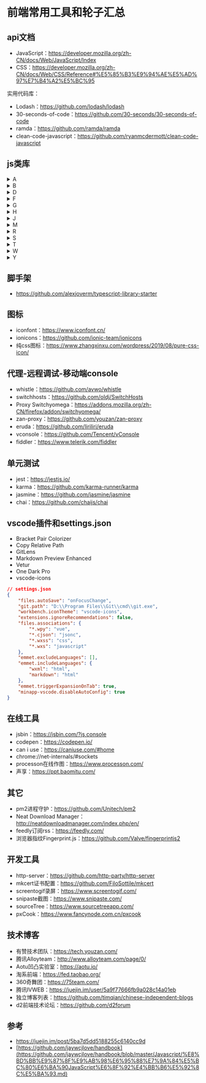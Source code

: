 # 前端常用工具和轮子汇总
## api文档
- JavaScript：https://developer.mozilla.org/zh-CN/docs/Web/JavaScript/Index
- CSS：https://developer.mozilla.org/zh-CN/docs/Web/CSS/Reference#%E5%85%B3%E9%94%AE%E5%AD%97%E7%B4%A2%E5%BC%95

实用代码库：
- Lodash：https://github.com/lodash/lodash
- 30-seconds-of-code：https://github.com/30-seconds/30-seconds-of-code
- ramda：https://github.com/ramda/ramda
- clean-code-javascript：https://github.com/ryanmcdermott/clean-code-javascript

## js类库

<details>
<summary>A</summary>

ajax：
- axios：https://github.com/axios/axios
- superagent：https://github.com/visionmedia/superagent
- fetch：https://github.com/github/fetch
- request：https://github.com/request/request
</details>
<details>
<summary>B</summary>

表单和表格：
- validator：https://github.com/validatorjs/validator.js
- list.js：https://github.com/javve/list.js
- form render表单渲染引擎：https://github.com/alibaba/form-render
</details>
<details>
<summary>D</summary>

动画库：
- Animate.css：https://daneden.github.io/animate.css/
- animejs：https://github.com/juliangarnier/anime/
- gka帧动画生成：https://github.com/gkajs/gka
- svga：https://github.com/yyued?utf8=%E2%9C%93&q=SVGA&type=&language=
- lottie：https://github.com/airbnb/lottie-web
- Waves点击出现波纹效果：https://github.com/fians/Waves
- WOW.js滚动动画：https://github.com/matthieua/WOW
- scrollReveal.js滚动动画：https://github.com/scrollreveal/scrollreveal
- typed.js打字动画：https://github.com/mattboldt/typed.js
</details>
<details>
<summary>F</summary>

富文本编辑器和markdown编辑器：
- Quill.js：https://github.com/quilljs/quill
- CKEditor：https://github.com/ckeditor
- slate：https://github.com/ianstormtaylor/slate
- markdown编辑器：https://github.com/pandao/editor.md
- pen：https://github.com/sofish/pen

复制粘贴和语法高亮：
- clipboard.js：https://github.com/zenorocha/clipboard.js/
- hightlight.js：https://github.com/highlightjs/highlight.js
</details>
<details>
<summary>G</summary>

滚屏，滚动和轮播图：
- fullPage滚屏：https://github.com/alvarotrigo/fullPage.js
- better-scroll：https://github.com/ustbhuangyi/better-scroll
- swiper移动端轮播：https://github.com/nolimits4web/Swiper
- iSlider移动端轮播：https://github.com/be-fe/iSlider

前端国际化：
- vue-i18n：https://github.com/kazupon/vue-i18n
- i18next：https://github.com/i18next/i18next
</details>
<details>
<summary>H</summary>

绘图：
- chart.js：https://github.com/chartjs/Chart.js
- ECharts：https://github.com/apache/incubator-echarts
- Zrender二维绘图引擎：https://github.com/ecomfe/zrender
- spriteJS：https://github.com/spritejs/spritejs/
- fabricJS：https://github.com/fabricjs/fabric.js
- three.js：https://github.com/mrdoob/three.js
</details>
<details>
<summary>J</summary>

加密解密库：
- crypto.js：https://github.com/brix/crypto-js
- js解密方式：https://github.com/scrapyhub/JSpider
</details>
<details>
<summary>M</summary>

mock数据：
- easy-mock：https://github.com/easy-mock
- mockjs：https://github.com/nuysoft/Mock

模板引擎：
- art-template：https://github.com/aui/art-template
- nunjucks：https://github.com/mozilla/nunjucks
- pugjs：https://github.com/pugjs/pug
</details>
<details>
<summary>R</summary>

日期：
- laydate日期选择器：https://github.com/sentsin/laydate
- moment.js操作日期：https://github.com/moment/moment
- dayjs日期处理：https://github.com/iamkun/dayjs
</details>
<details>
<summary>S</summary>

上拉和下拉：
- mescroll上拉加载下拉刷新：https://github.com/mescroll/mescroll
- minirefresh下拉刷新：https://github.com/minirefresh/minirefresh
</details>

<details>
<summary>T</summary>

弹层和消息通知：
- layer弹层：https://github.com/sentsin/layer
- notyf消息通知：https://github.com/caroso1222/notyf
- pnotify消息通知：https://github.com/sciactive/pnotify

图片和快照：
- 相册：https://github.com/fengyuanchen/viewerjs
- tinypng图片压缩：https://tinypng.com/
- html2canvas截图：https://github.com/niklasvh/html2canvas
- 前端快照方案：https://juejin.im/post/5df2e8ab6fb9a0163770816d
</details>
<details>
<summary>W</summary>

文件上传、压缩：
- webuploader：https://github.com/fex-team/webuploader
- jszip：https://github.com/Stuk/jszip
</details>
<details>
<summary>Y</summary>

音视频：
- 哔哩哔哩：https://github.com/Bilibili/flv.js
- 西瓜视频：https://github.com/bytedance/xgplayer
</details>

## 脚手架
- https://github.com/alexjoverm/typescript-library-starter

## 图标
- iconfont：https://www.iconfont.cn/
- ionicons：https://github.com/ionic-team/ionicons
- 纯css图标：https://www.zhangxinxu.com/wordpress/2019/08/pure-css-icon/

## 代理-远程调试-移动端console
- whistle：https://github.com/avwo/whistle
- switchhosts：https://github.com/oldj/SwitchHosts
- Proxy Switchyomega：https://addons.mozilla.org/zh-CN/firefox/addon/switchyomega/
- zan-proxy：https://github.com/youzan/zan-proxy
- eruda：https://github.com/liriliri/eruda
- vconsole：https://github.com/Tencent/vConsole
- fiddler：https://www.telerik.com/fiddler

## 单元测试
- jest：https://jestjs.io/
- karma：https://github.com/karma-runner/karma
- jasmine：https://github.com/jasmine/jasmine
- chai：https://github.com/chaijs/chai

## vscode插件和settings.json
- Bracket Pair Colorizer
- Copy Relative Path
- GitLens
- Markdown Preview Enhanced
- Vetur
- One Dark Pro
- vscode-icons

```json
// settings.json
{
    "files.autoSave": "onFocusChange",
    "git.path": "D:\\Program Files\\Git\\cmd\\git.exe",
    "workbench.iconTheme": "vscode-icons",
    "extensions.ignoreRecommendations": false,
    "files.associations": {
        "*.wpy": "vue",
        "*.cjson": "jsonc",
        "*.wxss": "css",
        "*.wxs": "javascript"
    },
    "emmet.excludeLanguages": [],
    "emmet.includeLanguages": {
        "wxml": "html",
        "markdown": "html"
    },
    "emmet.triggerExpansionOnTab": true,
    "minapp-vscode.disableAutoConfig": true
}
```

## 在线工具
- jsbin：https://jsbin.com/?js,console
- codepen：https://codepen.io/
- can i use：https://caniuse.com/#home
- chrome://net-internals/#sockets
- processon在线作图：https://www.processon.com/
- 声享：https://ppt.baomitu.com/

## 其它
- pm2进程守护：https://github.com/Unitech/pm2
- Neat Download Manager：http://neatdownloadmanager.com/index.php/en/
- feedly订阅rss：https://feedly.com/
- 浏览器指纹Fingerprint.js：https://github.com/Valve/fingerprintjs2

## 开发工具
- http-server：https://github.com/http-party/http-server
- mkcert证书配置：https://github.com/FiloSottile/mkcert
- screentogif录屏：https://www.screentogif.com/
- snipaste截图：https://www.snipaste.com/
- sourceTree：https://www.sourcetreeapp.com/
- pxCook：https://www.fancynode.com.cn/pxcook

## 技术博客
- 有赞技术团队：https://tech.youzan.com/
- 腾讯Alloyteam：http://www.alloyteam.com/page/0/
- Aotu凹凸实验室：https://aotu.io/
- 淘系前端：https://fed.taobao.org/
- 360奇舞团：https://75team.com/
- 腾讯IVWEB：https://juejin.im/user/5a9f77666fb9a028c14a01eb
- 独立博客列表：https://github.com/timqian/chinese-independent-blogs
- d2前端技术论坛：https://github.com/d2forum

## 参考
- https://juejin.im/post/5ba7d5dd5188255c6140cc9d
- [https://github.com/jaywcjlove/handbook](https://github.com/jaywcjlove/handbook/blob/master/Javascript/%E8%BD%BB%E9%87%8F%E9%AB%98%E6%95%88%E7%9A%84%E5%BC%80%E6%BA%90JavaScript%E6%8F%92%E4%BB%B6%E5%92%8C%E5%BA%93.md)
